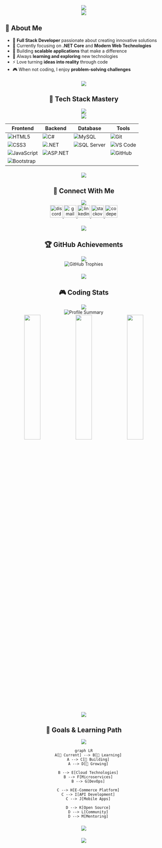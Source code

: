 <div align="center">
  <img src="https://readme-typing-svg.herokuapp.com/?font=Righteous&size=35&center=true&vCenter=true&width=500&height=70&duration=4000&lines=Hi+👋!+I'm+Abdulrahman+Nadap;Software+Engineer+from+India;Full+Stack+Developer;Always+learning+new+things!" />
</div>

<div align="center">
  <img src="https://user-images.githubusercontent.com/73097560/115834477-dbab4500-a447-11eb-908a-139a6edaec5c.gif">
</div>

###



## 🚀 About Me

- 🌟 **Full Stack Developer** passionate about creating innovative solutions
- 🎯 Currently focusing on **.NET Core** and **Modern Web Technologies**
- 🚀 Building **scalable applications** that make a difference
- 🌱 Always **learning and exploring** new technologies
- ⚡ Love turning **ideas into reality** through code
- 🎮 When not coding, I enjoy **problem-solving challenges**

###

<div align="center">
  <img src="https://user-images.githubusercontent.com/73097560/115834477-dbab4500-a447-11eb-908a-139a6edaec5c.gif">
  <h2>🌟 Tech Stack Mastery</h2>
  <img src="https://user-images.githubusercontent.com/73097560/115834477-dbab4500-a447-11eb-908a-139a6edaec5c.gif">
</div>

<div align="center">
  <img src="https://skillicons.dev/icons?i=html,css,js,bootstrap,cs,dotnet,mysql,git,github,vscode,postman,figma&perline=6&theme=dark" />
</div>

<div align="center">
  
| Frontend | Backend | Database | Tools |
|----------|---------|----------|-------|
| ![HTML5](https://img.shields.io/badge/-HTML5-E34F26?style=flat-square&logo=html5&logoColor=white) | ![C#](https://img.shields.io/badge/-C%23-239120?style=flat-square&logo=c-sharp&logoColor=white) | ![MySQL](https://img.shields.io/badge/-MySQL-4479A1?style=flat-square&logo=mysql&logoColor=white) | ![Git](https://img.shields.io/badge/-Git-F05032?style=flat-square&logo=git&logoColor=white) |
| ![CSS3](https://img.shields.io/badge/-CSS3-1572B6?style=flat-square&logo=css3&logoColor=white) | ![.NET](https://img.shields.io/badge/-.NET-5C2D91?style=flat-square&logo=.net&logoColor=white) | ![SQL Server](https://img.shields.io/badge/-SQL%20Server-CC2927?style=flat-square&logo=microsoft-sql-server&logoColor=white) | ![VS Code](https://img.shields.io/badge/-VS%20Code-007ACC?style=flat-square&logo=visual-studio-code&logoColor=white) |
| ![JavaScript](https://img.shields.io/badge/-JavaScript-F7DF1E?style=flat-square&logo=javascript&logoColor=black) | ![ASP.NET](https://img.shields.io/badge/-ASP.NET-512BD4?style=flat-square&logo=.net&logoColor=white) |  | ![GitHub](https://img.shields.io/badge/-GitHub-181717?style=flat-square&logo=github&logoColor=white) |
| ![Bootstrap](https://img.shields.io/badge/-Bootstrap-7952B3?style=flat-square&logo=bootstrap&logoColor=white) |  |  |  |

</div>

###

<div align="center">
  <img src="https://user-images.githubusercontent.com/73097560/115834477-dbab4500-a447-11eb-908a-139a6edaec5c.gif">
  <h2>📱 Connect With Me</h2>
  <img src="https://user-images.githubusercontent.com/73097560/115834477-dbab4500-a447-11eb-908a-139a6edaec5c.gif">
</div>

<div align="center">
  <a href="https://discord.com/channels/@me/995030735784247367" target="_blank">
    <img src="https://img.shields.io/static/v1?message=Discord&logo=discord&label=&color=7289DA&logoColor=white&labelColor=&style=for-the-badge" height="40" alt="discord logo"  />
  </a>
  <a href="mailto:abdulrahmannadap@gmail.com" target="_blank">
    <img src="https://img.shields.io/static/v1?message=Gmail&logo=gmail&label=&color=D14836&logoColor=white&labelColor=&style=for-the-badge" height="40" alt="gmail logo"  />
  </a>
  <a href="https://www.linkedin.com/in/aabdulrhman-nadap-1ab389255/" target="_blank">
    <img src="https://img.shields.io/static/v1?message=LinkedIn&logo=linkedin&label=&color=0077B5&logoColor=white&labelColor=&style=for-the-badge" height="40" alt="linkedin logo"  />
  </a>
  <a href="https://stackoverflow.com/users/21017383/arhman-nadap" target="_blank">
    <img src="https://img.shields.io/static/v1?message=Stackoverflow&logo=stackoverflow&label=&color=FE7A16&logoColor=white&labelColor=&style=for-the-badge" height="40" alt="stackoverflow logo"  />
  </a>
  <a href="https://codepen.io/Abdulrahmannadap" target="_blank">
    <img src="https://img.shields.io/static/v1?message=Codepen&logo=codepen&label=&color=000000&logoColor=white&labelColor=&style=for-the-badge" height="40" alt="codepen logo"  />
  </a>
</div>

###

<div align="center">
  <img src="https://user-images.githubusercontent.com/73097560/115834477-dbab4500-a447-11eb-908a-139a6edaec5c.gif">
  <h2>🏆 GitHub Achievements</h2>
  <img src="https://user-images.githubusercontent.com/73097560/115834477-dbab4500-a447-11eb-908a-139a6edaec5c.gif">
</div>

<div align="center">
  <img src="https://github-profile-trophy.vercel.app/?username=abdulrahmannadap&theme=radical&no-frame=false&no-bg=false&margin-w=4&column=7" alt="GitHub Trophies" />
</div>

###

###



###

###


###



###



###

###


###



###



###

<div align="center">
  <img src="https://user-images.githubusercontent.com/73097560/115834477-dbab4500-a447-11eb-908a-139a6edaec5c.gif">
  <h2>🎮 Coding Stats</h2>
  <img src="https://user-images.githubusercontent.com/73097560/115834477-dbab4500-a447-11eb-908a-139a6edaec5c.gif">
</div>

<div align="center">
  <img src="https://github-profile-summary-cards.vercel.app/api/cards/profile-details?username=abdulrahmannadap&theme=radical" alt="Profile Summary" />
</div>

<div align="center">
  <img width="32%" src="https://github-profile-summary-cards.vercel.app/api/cards/repos-per-language?username=abdulrahmannadap&theme=radical" />
  <img width="32%" src="https://github-profile-summary-cards.vercel.app/api/cards/most-commit-language?username=abdulrahmannadap&theme=radical" />
  <img width="32%" src="https://github-profile-summary-cards.vercel.app/api/cards/stats?username=abdulrahmannadap&theme=radical" />
</div>

###

<div align="center">
  <img src="https://user-images.githubusercontent.com/73097560/115834477-dbab4500-a447-11eb-908a-139a6edaec5c.gif">
  <h2>🎯 Goals & Learning Path</h2>
  <img src="https://user-images.githubusercontent.com/73097560/115834477-dbab4500-a447-11eb-908a-139a6edaec5c.gif">
</div>

<div align="center">

```mermaid
graph LR
    A[🎯 Current] --> B[🚀 Learning]
    A --> C[💼 Building]
    A --> D[🌱 Growing]
    
    B --> E[Cloud Technologies]
    B --> F[Microservices]
    B --> G[DevOps]
    
    C --> H[E-Commerce Platform]
    C --> I[API Development]
    C --> J[Mobile Apps]
    
    D --> K[Open Source]
    D --> L[Community]
    D --> M[Mentoring]
```

</div>

###


###

<div align="center">
  <img src="https://capsule-render.vercel.app/api?type=waving&color=gradient&customColorList=6,11,20&height=150&section=footer&text=Thanks%20for%20Visiting!&fontSize=42&fontColor=fff&animation=twinkling&fontAlignY=65"/>
</div>



<div align="center">
  <h3>
    <img src="https://readme-typing-svg.herokuapp.com/?font=Righteous&size=25&center=true&vCenter=true&width=500&height=50&duration=4000&lines=Thanks+for+visiting!;Let's+connect+and+build+something+amazing!;Don't+forget+to+⭐+my+repositories!" />
  </h3>
</div>

###
